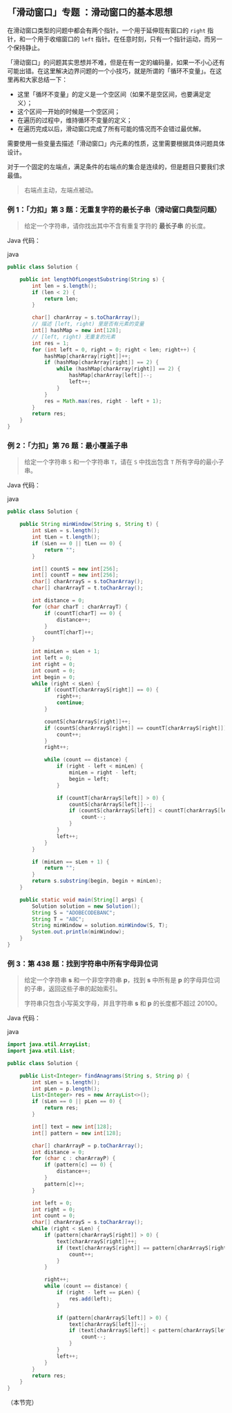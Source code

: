 ## 「滑动窗口」专题 ：滑动窗口的基本思想

在滑动窗口类型的问题中都会有两个指针。一个用于延伸现有窗口的 `right` 指针，和一个用于收缩窗口的 `left` 指针。在任意时刻，只有一个指针运动，而另一个保持静止。

「滑动窗口」的问题其实思想并不难，但是在有一定的编码量，如果一不小心还有可能出错。在这里解决边界问题的一个小技巧，就是所谓的「循环不变量」。在这里再和大家总结一下：

- 这里「循环不变量」的定义是一个空区间（如果不是空区间，也要满足定义）；
- 这个区间一开始的时候是一个空区间；
- 在遍历的过程中，维持循环不变量的定义；
- 在遍历完成以后，滑动窗口完成了所有可能的情况而不会错过最优解。

需要使用一些变量去描述「滑动窗口」内元素的性质，这里需要根据具体问题具体设计。

对于一个固定的左端点，满足条件的右端点的集合是连续的，但是题目只要我们求最值。

> 右端点主动，左端点被动。

### 例 1：「力扣」第 3 题：无重复字符的最长子串（滑动窗口典型问题）

> 给定一个字符串，请你找出其中不含有重复字符的 **最长子串** 的长度。

Java 代码：

java

```java
public class Solution {

    public int lengthOfLongestSubstring(String s) {
        int len = s.length();
        if (len < 2) {
            return len;
        }

        char[] charArray = s.toCharArray();
        // 描述 [left, right) 里是否有元素的变量
        int[] hashMap = new int[128];
        // [left, right) 无重复的元素
        int res = 1;
        for (int left = 0, right = 0; right < len; right++) {
            hashMap[charArray[right]]++;
            if (hashMap[charArray[right]] == 2) {
                while (hashMap[charArray[right]] == 2) {
                    hashMap[charArray[left]]--;
                    left++;
                }
            }
            res = Math.max(res, right - left + 1);
        }
        return res;
    }
}
```

### 例 2：「力扣」第 76 题：最小覆盖子串

> 给定一个字符串 `S` 和一个字符串 `T`，请在 `S` 中找出包含 `T` 所有字母的最小子串。

Java 代码：

java

```java
public class Solution {

    public String minWindow(String s, String t) {
        int sLen = s.length();
        int tLen = t.length();
        if (sLen == 0 || tLen == 0) {
            return "";
        }

        int[] countS = new int[256];
        int[] countT = new int[256];
        char[] charArrayS = s.toCharArray();
        char[] charArrayT = t.toCharArray();

        int distance = 0;
        for (char charT : charArrayT) {
            if (countT[charT] == 0) {
                distance++;
            }
            countT[charT]++;
        }

        int minLen = sLen + 1;
        int left = 0;
        int right = 0;
        int count = 0;
        int begin = 0;
        while (right < sLen) {
            if (countT[charArrayS[right]] == 0) {
                right++;
                continue;
            }

            countS[charArrayS[right]]++;
            if (countS[charArrayS[right]] == countT[charArrayS[right]]) {
                count++;
            }
            right++;

            while (count == distance) {
                if (right - left < minLen) {
                    minLen = right - left;
                    begin = left;
                }

                if (countT[charArrayS[left]] > 0) {
                    countS[charArrayS[left]]--;
                    if (countS[charArrayS[left]] < countT[charArrayS[left]]) {
                        count--;
                    }
                }
                left++;
            }
        }

        if (minLen == sLen + 1) {
            return "";
        }
        return s.substring(begin, begin + minLen);
    }

    public static void main(String[] args) {
        Solution solution = new Solution();
        String S = "ADOBECODEBANC";
        String T = "ABC";
        String minWindow = solution.minWindow(S, T);
        System.out.println(minWindow);
    }
}
```

### 例 3：第 438 题：找到字符串中所有字母异位词

> 给定一个字符串 **s** 和一个非空字符串 **p**，找到 **s** 中所有是 **p** 的字母异位词的子串，返回这些子串的起始索引。
>
> 字符串只包含小写英文字母，并且字符串 **s** 和 **p** 的长度都不超过 20100。

Java 代码：

java

```java
import java.util.ArrayList;
import java.util.List;

public class Solution {

    public List<Integer> findAnagrams(String s, String p) {
        int sLen = s.length();
        int pLen = p.length();
        List<Integer> res = new ArrayList<>();
        if (sLen == 0 || pLen == 0) {
            return res;
        }

        int[] text = new int[128];
        int[] pattern = new int[128];

        char[] charArrayP = p.toCharArray();
        int distance = 0;
        for (char c : charArrayP) {
            if (pattern[c] == 0) {
                distance++;
            }
            pattern[c]++;
        }

        int left = 0;
        int right = 0;
        int count = 0;
        char[] charArrayS = s.toCharArray();
        while (right < sLen) {
            if (pattern[charArrayS[right]] > 0) {
                text[charArrayS[right]]++;
                if (text[charArrayS[right]] == pattern[charArrayS[right]]) {
                    count++;
                }
            }

            right++;
            while (count == distance) {
                if (right - left == pLen) {
                    res.add(left);
                }

                if (pattern[charArrayS[left]] > 0) {
                    text[charArrayS[left]]--;
                    if (text[charArrayS[left]] < pattern[charArrayS[left]]) {
                        count--;
                    }
                }
                left++;
            }
        }
        return res;
    }
}
```

（本节完）